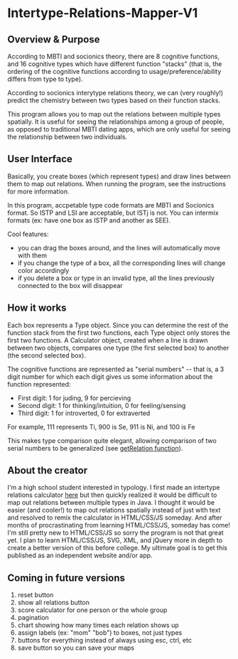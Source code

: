 # Intertype-Relations-Mapper-V1

## Overview & Purpose

According to MBTI and socionics theory, there are 8 cognitive functions, and 16 cognitive types
which have different function "stacks" (that is, the ordering of the cognitive functions according 
to usage/preference/ability differs from type to type). 

According to socionics interytype relations theory, we can (very roughly!) predict the chemistry
between two types based on their function stacks.

This program allows you to map out the relations between multiple types spatially. It is useful for
seeing the relationships among a group of people, as opposed to traditional MBTI dating apps, which 
are only useful for seeing the relationship between two individuals.

## User Interface

Basically, you create boxes (which represent types) and draw lines between them to map out relations. When running the program, see the instructions for more information.

In this program, accpetable type code formats are MBTI and Socionics format. So ISTP and LSI are
acceptable, but ISTj is not. You can intermix formats (ex: have one box as ISTP and another as SEE).

Cool features:
 - you can drag the boxes around, and the lines will automatically move with them
 - if you change the type of a box, all the corresponding lines will change color accordingly
 - if you delete a box or type in an invalid type, all the lines previously connected to the box will disappear

## How it works

Each box represents a Type object. Since you can determine the rest of the function stack from the 
first two functions, each Type object only stores the first two functions. A Calculator object, 
created when a line is drawn between two objects, compares one type (the first selected box) to 
another (the second selected box).

The cognitive functions are represented as "serial numbers" -- that is, a 3 digit number for which 
each digit gives us some information about the function represented:

- First digit: 1 for juding, 9 for percieving
- Second digit: 1 for thinking/intuition, 0 for feeling/sensing
- Third digit: 1 for introverted, 0 for extraverted

For example, 111 represents Ti, 900 is Se, 911 is Ni, and 100 is Fe
  
This makes type comparison quite elegant, allowing comparison of two serial numbers to be
generalized (see [getRelation function](calculator.js)).

## About the creator
I'm a high school student interested in typology. I first made an intertype relations
calculator [here](https://repl.it/@RuthBerkun/Intertype-Relations-Calculator#Calculator.java) but then
quickly realized it would be difficult to map out relations between multiple types in Java. I thought
it would be easier (and cooler!) to map out relations spatially instead of just with text and resolved
to remix the calculator in HTML/CSS/JS someday. And after months of procrastinating from learning 
HTML/CSS/JS, someday has come! I'm still pretty new to HTML/CSS/JS so sorry the program is not that great
yet. I plan to learn HTML/CSS/JS, SVG, XML, and jQuery more in depth to create a better
version of this before college. My ultimate goal is to get this published as an independent website and/or app.

## Coming in future versions
1. reset button
2. show all relations button
3. score calculator for one person or the whole group
4. pagination
5. chart showing how many times each relation shows up 
6. assign labels (ex: "mom" "bob") to boxes, not just types
7. buttons for everything instead of always using esc, ctrl, etc
8. save button so you can save your maps

